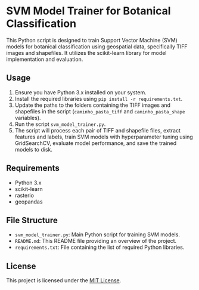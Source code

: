 # SVM Model Trainer for Botanical Classification

This Python script is designed to train Support Vector Machine (SVM) models for botanical classification using geospatial data, specifically TIFF images and shapefiles. It utilizes the scikit-learn library for model implementation and evaluation.

## Usage
1. Ensure you have Python 3.x installed on your system.
2. Install the required libraries using `pip install -r requirements.txt`.
3. Update the paths to the folders containing the TIFF images and shapefiles in the script (`caminho_pasta_tiff` and `caminho_pasta_shape` variables).
4. Run the script `svm_model_trainer.py`.
5. The script will process each pair of TIFF and shapefile files, extract features and labels, train SVM models with hyperparameter tuning using GridSearchCV, evaluate model performance, and save the trained models to disk.

## Requirements
- Python 3.x
- scikit-learn
- rasterio
- geopandas

## File Structure
- `svm_model_trainer.py`: Main Python script for training SVM models.
- `README.md`: This README file providing an overview of the project.
- `requirements.txt`: File containing the list of required Python libraries.

## License
This project is licensed under the [MIT License](LICENSE).

